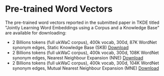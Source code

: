 # Pre-trained Word Vectors
The pre-trained word vectors reported in the submitted paper in TKDE titled "Jointly Learning Word Embeddings using a Corpus and a Knowledge Base" are available for downloading:
* 2 Billions tokens (full ukWaC corpus), 400k vocab, 300d, 87K WordNet synonym edges, Static Knowledge Base (SKB)
[Download](http://github.com)
* 2 Billions tokens (full ukWaC corpus), 400k vocab, 300d, 108K WordNet synonym edges, Nearest Neighbour Expansion (NNE)
[Download](http://github.com)
* 2 Billions tokens (full ukWaC corpus), 400k vocab, 300d, 104K WordNet synonym edges, Mutual Nearest Neighbour Expansion (MNE)
[Download](http://github.com)
